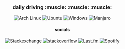 
<div align="center">

<h3> daily driving :muscle: :muscle: :muscle:</h3>
<p>
    <img src="https://img.shields.io/badge/Arch%20Linux-1793D1?logo=arch-linux&logoColor=fff&style=flat"
    alt="Arch Linux">
    <img src="https://img.shields.io/badge/Ubuntu-E95420?style=flat&logo=ubuntu&logoColor=white"
    alt="Ubuntu">
    <img src="https://img.shields.io/badge/Windows-0078D6?style=flat&logo=windows&logoColor=white"
    alt="Windows">
    <img src="https://img.shields.io/badge/Manjaro-3DDC84?style=flat&logo=Manjaro&logoColor=white"
    alt="Manjaro">

</p>
<h4> socials </h4>
<p>
    <a href="https://meta.stackexchange.com/users/1235930/humanconly">
    <img src="https://img.shields.io/badge/StackExchange-%23ffffff.svg?style=flat&logo=StackExchange&logoColor=white"
         alt="Stackexchange">

<a href="https://stackoverflow.com/users/19682390/humanconly">
  <img src="https://img.shields.io/badge/Stack_Overflow-FE7A16?style=flat&logo=stack-overflow&logoColor=white"
        alt="stackoverflow">

<a href="https://www.last.fm/">
    <img src="https://img.shields.io/badge/last.fm-D51007?style=flat&logo=last.fm&logoColor=white"
         alt="Last.fm">
         
<a href="https://open.spotify.com/user/deadtrees%3F?si=2b0422320f56499d">
    <img src="https://img.shields.io/badge/Spotify-1ED760?&style=flat&logo=spotify&logoColor=white"
         alt="Spotify">

</p>

</div>
